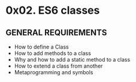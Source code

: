 # 0x02. ES6 classes


## GENERAL REQUIREMENTS

- How to define a Class
- How to add methods to a class
- Why and how to add a static method to a class
- How to extend a class from another
- Metaprogramming and symbols
